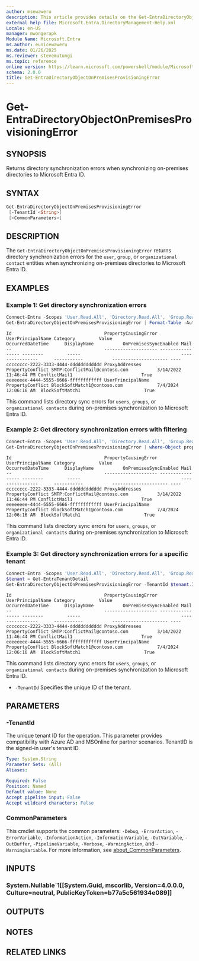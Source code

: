 ```yaml
---
author: msewaweru
description: This article provides details on the Get-EntraDirectoryObjectOnPremisesProvisioningError command.
external help file: Microsoft.Entra.DirectoryManagement-Help.xml
Locale: en-US
manager: mwongerapk
Module Name: Microsoft.Entra
ms.author: eunicewaweru
ms.date: 01/26/2025
ms.reviewer: stevemutungi
ms.topic: reference
online version: https://learn.microsoft.com/powershell/module/Microsoft.Entra/Get-EntraDirectoryObjectOnPremisesProvisioningError
schema: 2.0.0
title: Get-EntraDirectoryObjectOnPremisesProvisioningError
---
```


# Get-EntraDirectoryObjectOnPremisesProvisioningError

## SYNOPSIS

Returns directory synchronization errors when synchronizing on-premises directories to Microsoft Entra ID.

## SYNTAX

```powershell
Get-EntraDirectoryObjectOnPremisesProvisioningError
 [-TenantId <String>]
 [<CommonParameters>]
```

## DESCRIPTION

The `Get-EntraDirectoryObjectOnPremisesProvisioningError` returns directory synchronization errors for the `user`, `group`, or `organizational contact` entities when synchronizing on-premises directories to Microsoft Entra ID.

## EXAMPLES

### Example 1: Get directory synchronization errors

```powershell
Connect-Entra -Scopes 'User.Read.All', 'Directory.Read.All', 'Group.Read.All', 'Contacts.Read'
Get-EntraDirectoryObjectOnPremisesProvisioningError | Format-Table -AutoSize
```

```Output
Id                                   PropertyCausingError UserPrincipalName Category         Value                                      OccurredDateTime      DisplayName           OnPremisesSyncEnabled Mail                
--                                   -------------------- ----------------- --------         -----                                      ----------------      -----------           --------------------- ----                
cccccccc-2222-3333-4444-dddddddddddd ProxyAddresses                         PropertyConflict SMTP:ConflictMail@contoso.com           3/14/2022 11:46:44 PM ConflictMail1                          True                
eeeeeeee-4444-5555-6666-ffffffffffff UserPrincipalName                      PropertyConflict BlockSoftMatch1@contoso.com             7/4/2024 12:06:16 AM  BlockSoftMatch1                        True                
```

This command lists directory sync errors for `users`, `groups`, or `organizational contacts` during on-premises synchronization to Microsoft Entra ID.

### Example 2: Get directory synchronization errors with filtering

```powershell
Connect-Entra -Scopes 'User.Read.All', 'Directory.Read.All', 'Group.Read.All', 'Contacts.Read'
Get-EntraDirectoryObjectOnPremisesProvisioningError | where-Object propertyCausingError -eq 'UserPrincipalName' | Format-Table -AutoSize
```

```Output
Id                                   PropertyCausingError UserPrincipalName Category         Value                                      OccurredDateTime      DisplayName           OnPremisesSyncEnabled Mail                
--                                   -------------------- ----------------- --------         -----                                      ----------------      -----------           --------------------- ----                
cccccccc-2222-3333-4444-dddddddddddd ProxyAddresses                         PropertyConflict SMTP:ConflictMail@contoso.com           3/14/2022 11:46:44 PM ConflictMail1                          True                
eeeeeeee-4444-5555-6666-ffffffffffff UserPrincipalName                      PropertyConflict BlockSoftMatch1@contoso.com             7/4/2024 12:06:16 AM  BlockSoftMatch1                        True                
```

This command lists directory sync errors for `users`, `groups`, or `organizational contacts` during on-premises synchronization to Microsoft Entra ID.

### Example 3: Get directory synchronization errors for a specific tenant

```powershell
Connect-Entra -Scopes 'User.Read.All', 'Directory.Read.All', 'Group.Read.All', 'Contacts.Read'
$tenant = Get-EntraTenantDetail
Get-EntraDirectoryObjectOnPremisesProvisioningError -TenantId $tenant.Id | Format-Table -AutoSize
```

```Output
Id                                   PropertyCausingError UserPrincipalName Category         Value                                      OccurredDateTime      DisplayName           OnPremisesSyncEnabled Mail                
--                                   -------------------- ----------------- --------         -----                                      ----------------      -----------           --------------------- ----                
cccccccc-2222-3333-4444-dddddddddddd ProxyAddresses                         PropertyConflict SMTP:ConflictMail@contoso.com           3/14/2022 11:46:44 PM ConflictMail1                          True                
eeeeeeee-4444-5555-6666-ffffffffffff UserPrincipalName                      PropertyConflict BlockSoftMatch1@contoso.com             7/4/2024 12:06:16 AM  BlockSoftMatch1                        True                
```

This command lists directory sync errors for `users`, `groups`, or `organizational contacts` during on-premises synchronization to Microsoft Entra ID.

- `-TenantId` Specifies the unique ID of the tenant.

## PARAMETERS

### -TenantId

The unique tenant ID for the operation. This parameter provides compatibility with Azure AD and MSOnline for partner scenarios. TenantID is the signed-in user's tenant ID.

```yaml
Type: System.String
Parameter Sets: (All)
Aliases:

Required: False
Position: Named
Default value: None
Accept pipeline input: False
Accept wildcard characters: False
```

### CommonParameters

This cmdlet supports the common parameters: `-Debug`, `-ErrorAction`, `-ErrorVariable`, `-InformationAction`, `-InformationVariable`, `-OutVariable`, `-OutBuffer`, `-PipelineVariable`, `-Verbose`, `-WarningAction`, and `-WarningVariable`. For more information, see [about_CommonParameters](https://go.microsoft.com/fwlink/?LinkID=113216).

## INPUTS

### System.Nullable`1[[System.Guid, mscorlib, Version=4.0.0.0, Culture=neutral, PublicKeyToken=b77a5c561934e089]]

## OUTPUTS

## NOTES

## RELATED LINKS
